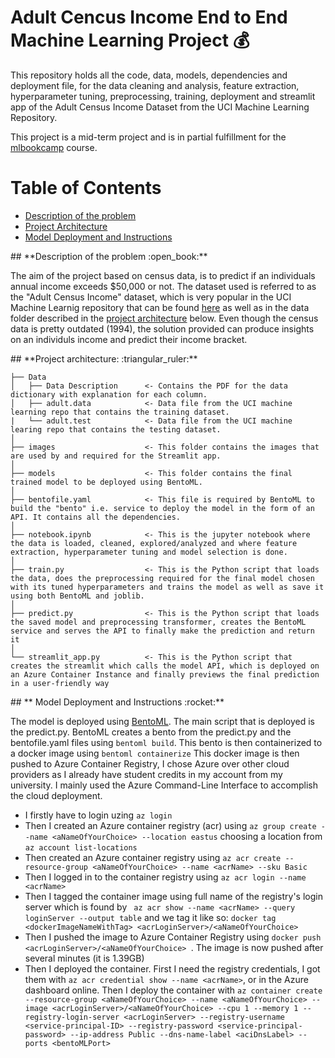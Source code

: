 # Adult Cencus Income End to End Machine Learning Project :moneybag:
This repository holds all the code, data, models, dependencies and deployment file, for the data cleaning and analysis, feature extraction, hyperparameter tuning, 
preprocessing, training, deployment and streamlit app of the Adult Census Income Dataset from the UCI Machine Learning Repository. 

This project is a mid-term project and is in partial fulfillment for the [mlbookcamp](https://datatalks.club/courses/2021-winter-ml-zoomcamp.html) course.  

# Table of Contents  
* [Description of the problem](#description)
* [Project Architecture](#architecture)
* [Model Deployment and Instructions](#deployment)

<a name="description"/>
## **Description of the problem :open_book:**

The aim of the project based on census data, is to predict if an individuals annual income exceeds $50,000 or not. The dataset used is referred to as 
the "Adult Census Income" dataset, which is very popular in the UCI Machine Learnig repository that can be found [here](https://archive.ics.uci.edu/ml/datasets/adult)
as well as in the data folder described in the [project architecture](#) below. Even though the census data is pretty outdated (1994), the solution
provided can produce insights on an individuls income and predict their income bracket.

<a name="architecture"/>
## **Project architecture: :triangular_ruler:**

```
├── Data
│   ├── Data Description      <- Contains the PDF for the data dictionary with explanation for each column.
│   ├── adult.data            <- Data file from the UCI machine learning repo that contains the training dataset.
|   └── adult.test            <- Data file from the UCI machine learing repo that contains the testing dataset.
│
├── images                    <- This folder contains the images that are used by and required for the Streamlit app.
│
├── models                    <- This folder contains the final trained model to be deployed using BentoML.
│
├── bentofile.yaml            <- This file is required by BentoML to build the "bento" i.e. service to deploy the model in the form of an API. It contains all the dependencies.
│
├── notebook.ipynb            <- This is the jupyter notebook where the data is loaded, cleaned, explored/analyzed and where feature extraction, hyperparameter tuning and model selection is done.
│
├── train.py                  <- This is the Python script that loads the data, does the preprocessing required for the final model chosen with its tuned hyperparameters and trains the model as well as save it using both BentoML and joblib.
│
├── predict.py                <- This is the Python script that loads the saved model and preprocessing transformer, creates the BentoML service and serves the API to finally make the prediction and return it
│
└── streamlit_app.py          <- This is the Python script that creates the streamlit which calls the model API, which is deployed on an Azure Container Instance and finally previews the final prediction in a user-friendly way
```

<a name="deployment"/>
## ** Model Deployment and Instructions :rocket:**

The model is deployed using [BentoML](https://www.bentoml.com/). The main script that is deployed is the predict.py. BentoML creates a bento from the 
predict.py and the bentofile.yaml files using ```bentoml build```. This bento is then containerized to a docker image using ```bentoml containerize```
This docker image is then pushed to Azure Container Registry, I chose Azure over other cloud providers as I already have student credits in my 
account from my university. I mainly used the Azure Command-Line Interface to accomplish the cloud deployment. 

* I firstly have to login uzing ```az login```
* Then I created an Azure container registry (acr) using ```az group create --name <aNameOfYourChoice> --location eastus``` choosing a location from ```az account list-locations```
* Then created an Azure container registry using ```az acr create --resource-group <aNameOfYourChoice> --name <acrName> --sku Basic```
* Then I logged in to the container registry using ```az acr login --name <acrName>```
* Then I tagged the container image using full name of the registry's login server which is found by ``` az acr show --name <acrName> --query loginServer --output table```
and we tag it like so: ```docker tag <dockerImageNameWithTag> <acrLoginServer>/<aNameOfYourChoice>```
* Then I pushed the image to Azure Container Registry using ```docker push <acrLoginServer>/<aNameOfYourChoice> ```. The image is now pushed after several minutes (it is 1.39GB)
* Then I deployed the container. First I need the registry credentials, I got them with ```az acr credential show --name <acrName>```, or in the Azure dashboard online.
Then I deploy the container with ```az container create --resource-group <aNameOfYourChoice> --name <aNameOfYourChoice> --image <acrLoginServer>/<aNameOfYourChoice> --cpu 1 --memory 1 --registry-login-server <acrLoginServer> --registry-username <service-principal-ID> --registry-password <service-principal-password> --ip-address Public --dns-name-label <aciDnsLabel> --ports <bentoMLPort>```

